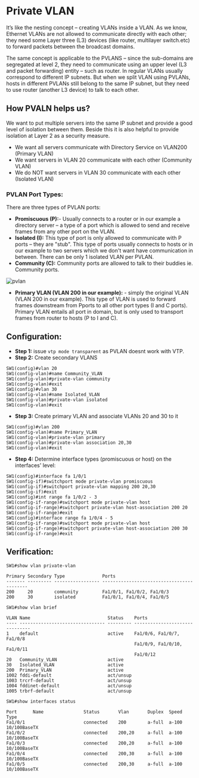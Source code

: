 # Private VLAN
 It’s like the nesting concept – creating VLANs inside a VLAN. As we
 know, Ethernet VLANs are not allowed to communicate directly with each
 other; they need some Layer three (L3) devices (like router, multilayer
 switch.etc) to forward packets between the broadcast domains.

 The same concept is applicable to the PVLANS – since the sub-domains
 are segregated at level 2, they need to communicate using an upper
 level (L3 and packet forwarding) entity – such as router. In regular
 VLANs usually correspond to different IP subnets. But when we split
 VLAN using PVLANs, hosts in different PVLANs still belong to the same
 IP subnet, but they need to use router (another L3 device) to talk to
 each other.

## How PVALN helps us?
We want to put multiple servers into the same IP subnet and provide a
good level of isolation between them. Beside this it is also helpful to
provide isolation at Layer 2 as a security measure.
* We want all servers communicate with Directory Service on VLAN200 (Primary VLAN)
* We want servers in VLAN 20 communicate with each other (Community VLAN)
* We do NOT want servers in VLAN 30 communicate with each other (Isolated VLAN)

### PVLAN Port Types:
There are three types of PVLAN ports:
* **Promiscuous (P):**- Usually connects to a router or in our example
 a directory server – a type of a port which is allowed to send and
 receive frames from any other port on the VLAN.
* **Isolated (I):** This type of port is only allowed to communicate
with P ports – they are "stub". This type of ports usually connects to
hosts or in our example to two servers which we don't want have
communication in between. There can be only 1 isolated VLAN per PVLAN.
* **Community (C):** Community ports are allowed to talk to their
buddies ie. Community ports.

![pvlan](https://user-images.githubusercontent.com/31813625/32690053-e592d2d8-c6bd-11e7-9249-fafe173ce9f4.png)


* **Primary VLAN (VLAN 200 in our example):** - simply the original VLAN
(VLAN 200 in our example). This type of VLAN is used to forward frames
downstream from Pports to all other port types (I and C ports).
Primary VLAN entails all port in domain, but is only used to transport
frames from router to hosts (P to I and C).

## Configuration:
* **Step 1:** issue `vtp mode transparent` as PVLAN doesnt work with VTP.
* **Step 2:** Create secondary VLANS
```
SW1(config)#vlan 20
SW1(config-vlan)#name Community_VLAN
SW1(config-vlan)#private-vlan community
SW1(config-vlan)#exit
SW1(config)#vlan 30
SW1(config-vlan)#name Isolated_VLAN
SW1(config-vlan)#private-vlan isolated
SW1(config-vlan)#exit
```
* **Step 3:** Create primary VLAN and associate VLANs 20 and 30 to it
```
SW1(config)#vlan 200
SW1(config-vlan)#name Primary_VLAN
SW1(config-vlan)#private-vlan primary
SW1(config-vlan)#private-vlan association 20,30
SW1(config-vlan)#exit
```
* **Step 4:** Determine interface types (promiscuous or host) on the
interfaces' level:
```
SW1(config)#interface fa 1/0/1
SW1(config-if)#switchport mode private-vlan promiscuous
SW1(config-if)#switchport private-vlan mapping 200 20,30
SW1(config-if)#exit
SW1(config)#int range fa 1/0/2 - 3
SW1(config-if-range)#switchport mode private-vlan host
SW1(config-if-range)#switchport private-vlan host-association 200 20
SW1(config-if-range)#exit
SW1(config)#interface range fa 1/0/4 - 5
SW1(config-if-range)#switchport mode private-vlan host
SW1(config-if-range)#switchport private-vlan host-association 200 30
SW1(config-if-range)#exit
```
## Verification:
```
SW1#show vlan private-vlan

Primary Secondary Type              Ports
------- --------- ----------------- ------------------------------------------
200     20        community         Fa1/0/1, Fa1/0/2, Fa1/0/3
200     30        isolated          Fa1/0/1, Fa1/0/4, Fa1/0/5
```
```
SW1#show vlan brief

VLAN Name                             Status    Ports
---- -------------------------------- --------- -------------------------------
1    default                          active    Fa1/0/6, Fa1/0/7, Fa1/0/8
                                                Fa1/0/9, Fa1/0/10, Fa1/0/11
                                                Fa1/0/12
20   Community_VLAN                   active
30   Isolated_VLAN                    active
200  Primary_VLAN                     active
1002 fddi-default                     act/unsup
1003 trcrf-default                    act/unsup
1004 fddinet-default                  act/unsup
1005 trbrf-default                    act/unsup

```
```
SW1#show interfaces status

Port      Name               Status       Vlan       Duplex  Speed Type
Fa1/0/1                      connected    200        a-full  a-100 10/100BaseTX
Fa1/0/2                      connected    200,20     a-full  a-100 10/100BaseTX
Fa1/0/3                      connected    200,20     a-full  a-100 10/100BaseTX
Fa1/0/4                      connected    200,30     a-full  a-100 10/100BaseTX
Fa1/0/5                      connected    200,30     a-full  a-100 10/100BaseTX
```